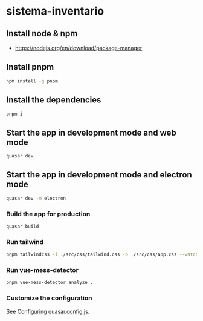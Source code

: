 # sistema-inventario

## Install node & npm
- https://nodejs.org/en/download/package-manager

## Install pnpm
```bash
npm install -g pnpm
```

## Install the dependencies
```bash
pnpm i
```

## Start the app in development mode and web mode
```bash
quasar dev
```

## Start the app in development mode and electron mode
```bash
quasar dev -m electron
```

### Build the app for production
```bash
quasar build
```

### Run tailwind
```bash
pnpm tailwindcss -i ./src/css/tailwind.css -o ./src/css/app.css --watch
```

### Run vue-mess-detector
```bash
pnpm vue-mess-detector analyze .
```

### Customize the configuration
See [Configuring quasar.config.js](https://v2.quasar.dev/quasar-cli-vite/quasar-config-js).
